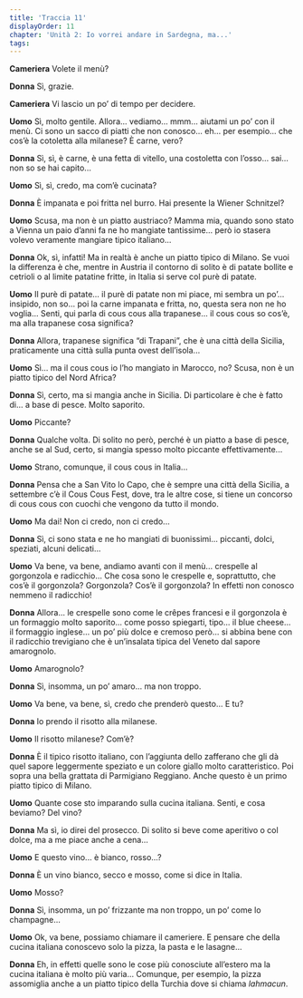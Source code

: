 ```yaml
---
title: 'Traccia 11'
displayOrder: 11
chapter: 'Unità 2: Io vorrei andare in Sardegna, ma...'
tags:
---
```


**Cameriera** Volete il menù?

**Donna** Sì, grazie.

**Cameriera** Vi lascio un po’ di tempo per decidere.

**Uomo** Sì, molto gentile. Allora... vediamo... mmm... aiutami un po’ con il menù. Ci sono un sacco di piatti che non conosco... eh... per esempio... che cos’è la cotoletta alla milanese? È carne, vero?

**Donna** Sì, sì, è carne, è una fetta di vitello, una costoletta con l’osso... sai... non so se hai capito...

**Uomo** Sì, sì, credo, ma com’è cucinata?

**Donna** È impanata e poi fritta nel burro. Hai presente la Wiener Schnitzel?

**Uomo** Scusa, ma non è un piatto austriaco? Mamma mia, quando sono stato a Vienna un paio d’anni fa ne ho mangiate tantissime... però io stasera volevo veramente mangiare tipico italiano...

**Donna** Ok, sì, infatti! Ma in realtà è anche un piatto tipico di Milano. Se vuoi la differenza è che, mentre in Austria il contorno di solito è di patate bollite e cetrioli o al limite patatine fritte, in Italia si serve
col purè di patate.

**Uomo** Il purè di patate... il purè di patate non mi piace, mi sembra un po’... insipido, non so... poi la carne impanata e fritta, no, questa sera non ne ho voglia... Senti, qui parla di cous cous alla trapanese... il cous cous so cos’è, ma alla trapanese cosa significa?

**Donna** Allora, trapanese significa “di Trapani”, che è una città della Sicilia, praticamente una città sulla punta ovest dell’isola...

**Uomo** Sì... ma il cous cous io l’ho mangiato in Marocco, no? Scusa, non è un piatto tipico del Nord Africa?

**Donna** Sì, certo, ma si mangia anche in Sicilia. Di particolare è che è fatto di... a base di pesce. Molto saporito.

**Uomo** Piccante?

**Donna** Qualche volta. Di solito no però, perché è un piatto a base di pesce, anche se al Sud, certo, si mangia spesso molto piccante effettivamente...

**Uomo** Strano, comunque, il cous cous in Italia...

**Donna** Pensa che a San Vito lo Capo, che è sempre una città della Sicilia, a settembre c’è il Cous Cous Fest, dove, tra le altre cose, si tiene un concorso di cous cous con cuochi che vengono da tutto il mondo.

**Uomo** Ma dai! Non ci credo, non ci credo...

**Donna** Sì, ci sono stata e ne ho mangiati di buonissimi... piccanti, dolci, speziati, alcuni delicati...

**Uomo** Va bene, va bene, andiamo avanti con il menù... crespelle al gorgonzola e radicchio... Che cosa sono le crespelle e, soprattutto, che cos’è il gorgonzola? Gorgonzola? Cos’è il gorgonzola? In effetti non conosco nemmeno il radicchio!

**Donna** Allora... le crespelle sono come le crêpes francesi e il gorgonzola è un formaggio molto saporito... come posso spiegarti, tipo... il blue cheese... il formaggio inglese... un po’ più dolce e cremoso però... si abbina bene con il radicchio trevigiano che è un’insalata tipica del Veneto dal sapore amarognolo.

**Uomo** Amarognolo?

**Donna** Sì, insomma, un po’ amaro... ma non troppo.

**Uomo** Va bene, va bene, sì, credo che prenderò questo... E tu?

**Donna** Io prendo il risotto alla milanese.

**Uomo** Il risotto milanese? Com’è?

**Donna** È il tipico risotto italiano, con l’aggiunta dello zafferano che gli dà quel sapore leggermente speziato e un colore giallo molto caratteristico. Poi sopra una bella grattata di Parmigiano Reggiano.
Anche questo è un primo piatto tipico di Milano.

**Uomo** Quante cose sto imparando sulla cucina italiana. Senti, e cosa beviamo? Del vino?

**Donna** Ma sì, io direi del prosecco. Di solito si beve come aperitivo o col dolce, ma a me piace anche a cena...

**Uomo** E questo vino... è bianco, rosso...?

**Donna** È un vino bianco, secco e mosso, come si dice in Italia.

**Uomo** Mosso?

**Donna** Sì, insomma, un po’ frizzante ma non troppo, un po’ come lo champagne...

**Uomo** Ok, va bene, possiamo chiamare il cameriere. E pensare che della cucina italiana conoscevo solo la pizza, la pasta e le lasagne...

**Donna** Eh, in effetti quelle sono le cose più conosciute all’estero ma la cucina italiana è molto più varia... Comunque, per esempio, la pizza assomiglia anche a un piatto tipico della Turchia dove si chiama _lahmacun_.
